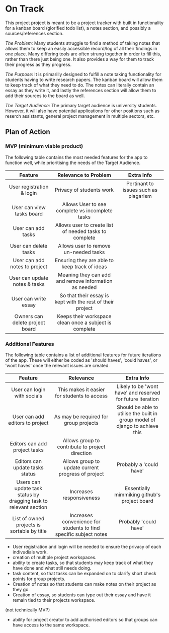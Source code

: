 # On Track
This project project is meant to be a project tracker with built in functionality for a kanban board (glorified todo list), a notes section, and possibly a sources/references section.

*The Problem:*
Many students struggle to find a method of taking notes that allows them to keep an easily accessible record/log of all their findings in one place. Many differing tools are often strung together in order to fill this, rather than there just being one. It also provides a way for them to track their progress as they progress.

*The Purpose:*
It is primarilly designed to fulfill a note taking functionality for students having to write research papers. The kanban board will allow them to keep track of what they need to do. The notes can literally contain an essay as they write it, and lastly the references section will allow them to add their sources to the board as well.

*The Target Audience:*
The primary target audience is university students. However, it will also have potential applications for other positions such as reserch assistants, general project management in multiple sectors, etc.


## Plan of Action
### MVP (minimum viable product)
The following table contains the most needed features for the app to function well, while prioritising the needs of the Target Audience.

|Feature                  |Relevance to Problem    |Extra Info                            |
|:-----------------------:|:----------------------:|:------------------------------------:|
|User registration & login|Privacy of students work|Pertinant to issues such as plagarism |
|User can view tasks board|Allows User to see complete vs incomplete tasks|               |
|User can add tasks       |Allows user to create list of needed tasks to complete|        |
|User can delete tasks    |Allows user to remove un-needed tasks|                         |
|User can add notes to project|Ensuring they are able to keep track of ideas|             |
|User can update notes & tasks|Meaning they can add and remove information as needed|     |
|User can write essay     |So that their essay is kept with the rest of their project|    |
|Owners can delete project board|Keeps their workspace clean once a subject is complete|  |


### Additional Features
The following table contains a list of additional features for future iterations of the app. These will either be coded as 'should haves', 'could haves', or 'wont haves' once the relevant issues are created.

|Feature                        |Relevance                                         |Extra Info                                                                  |
|:-----------------------------:|:------------------------------------------------:|:--------------------------------------------------------------------------:|
|User can login with socials    |This makes it easier for students to access       |Likely to be 'wont have' and reserved for future iteration                  |
|User can add editors to project|As may be required for group projects             |Should be able to utilise the built in group model of django to achieve this|
|Editors can add project tasks  |Allows group to contribute to project direction   |                                                                            |
|Editors can update tasks status|Allows group to update current progress of project|Probably a 'could have'                                                     |
|Users can update task status by dragging task to relevant section|Increases responsiveness|Essentially mimmiking github's project board                        |
|List of owned projects is sortable by title|Increases convenience for students to find specific subject notes|Probably 'could have'                            |




- User registration and login will be needed to ensure the privacy of each indivudials work.
- creation of multiple project workspaces.
- ability to create tasks, so that students may keep track of what they have done and what still needs doing.
- task content, so that tasks can be expanded on to clarify short check points for group projects.
- Creation of notes so that students can make notes on their project as they go.
- Creation of essay, so students can type out their essay and have it remain tied to their projects workspace.



(not technically MVP)
- ability for project creator to add authorised editors so that groups can have access to the same workspace.